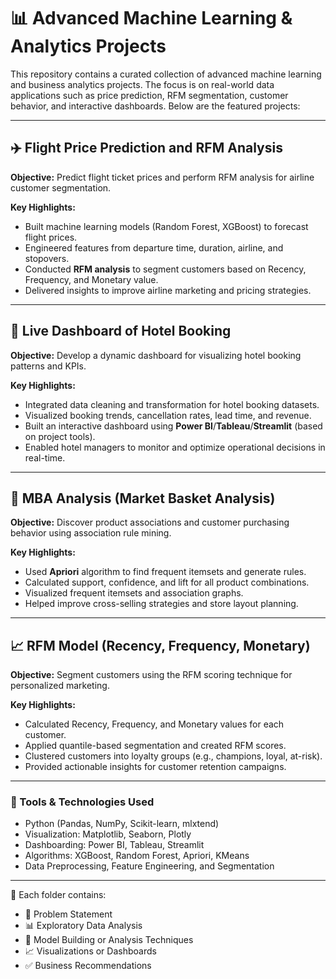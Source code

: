 # 📊 Advanced Machine Learning & Analytics Projects

This repository contains a curated collection of advanced machine learning and business analytics projects. The focus is on real-world data applications such as price prediction, RFM segmentation, customer behavior, and interactive dashboards. Below are the featured projects:

---

## ✈️ Flight Price Prediction and RFM Analysis

**Objective:** Predict flight ticket prices and perform RFM analysis for airline customer segmentation.

**Key Highlights:**
- Built machine learning models (Random Forest, XGBoost) to forecast flight prices.
- Engineered features from departure time, duration, airline, and stopovers.
- Conducted **RFM analysis** to segment customers based on Recency, Frequency, and Monetary value.
- Delivered insights to improve airline marketing and pricing strategies.

---

## 🏨 Live Dashboard of Hotel Booking

**Objective:** Develop a dynamic dashboard for visualizing hotel booking patterns and KPIs.

**Key Highlights:**
- Integrated data cleaning and transformation for hotel booking datasets.
- Visualized booking trends, cancellation rates, lead time, and revenue.
- Built an interactive dashboard using **Power BI**/**Tableau**/**Streamlit** (based on project tools).
- Enabled hotel managers to monitor and optimize operational decisions in real-time.

---

## 🛒 MBA Analysis (Market Basket Analysis)

**Objective:** Discover product associations and customer purchasing behavior using association rule mining.

**Key Highlights:**
- Used **Apriori** algorithm to find frequent itemsets and generate rules.
- Calculated support, confidence, and lift for all product combinations.
- Visualized frequent itemsets and association graphs.
- Helped improve cross-selling strategies and store layout planning.

---

## 📈 RFM Model (Recency, Frequency, Monetary)

**Objective:** Segment customers using the RFM scoring technique for personalized marketing.

**Key Highlights:**
- Calculated Recency, Frequency, and Monetary values for each customer.
- Applied quantile-based segmentation and created RFM scores.
- Clustered customers into loyalty groups (e.g., champions, loyal, at-risk).
- Provided actionable insights for customer retention campaigns.

---

### 🧠 Tools & Technologies Used

- Python (Pandas, NumPy, Scikit-learn, mlxtend)
- Visualization: Matplotlib, Seaborn, Plotly
- Dashboarding: Power BI, Tableau, Streamlit
- Algorithms: XGBoost, Random Forest, Apriori, KMeans
- Data Preprocessing, Feature Engineering, and Segmentation

---

📁 Each folder contains:
- 📄 Problem Statement
- 📊 Exploratory Data Analysis
- 🧠 Model Building or Analysis Techniques
- 📈 Visualizations or Dashboards
- ✅ Business Recommendations
